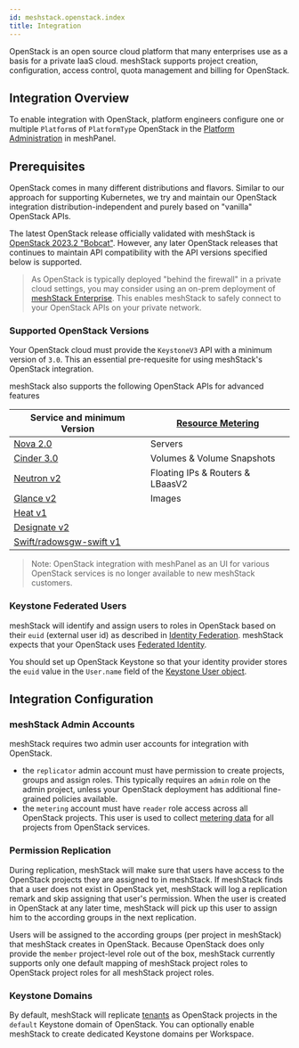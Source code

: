 ```yaml
---
id: meshstack.openstack.index
title: Integration
---
```


OpenStack is an open source cloud platform that many enterprises use as a basis for a private IaaS cloud.
meshStack supports project creation, configuration, access control, quota management and billing for OpenStack.

## Integration Overview

To enable integration with OpenStack, platform engineers configure one or multiple `Platform`s of `PlatformType` OpenStack in the [Platform Administration](administration.platforms) in meshPanel.

## Prerequisites

OpenStack comes in many different distributions and flavors. Similar to our approach for supporting Kubernetes,
we try and maintain our OpenStack integration distribution-independent and purely based on "vanilla" OpenStack APIs.

The latest OpenStack release officially validated with meshStack is [OpenStack 2023.2 "Bobcat"](https://docs.openstack.org/2023.2/).
However, any later OpenStack releases that continues to maintain API compatibility with the API versions specified below is supported.

> As OpenStack is typically deployed "behind the firewall" in a private cloud settings, you may consider using an on-prem deployment of
> [meshStack Enterprise](meshstack.managed-service). This enables meshStack to safely connect to your OpenStack APIs on your private network.

### Supported OpenStack Versions

Your OpenStack cloud must provide the `KeystoneV3` API with a minimum version of `3.0`.
This an essential pre-requesite for using meshStack's OpenStack integration.

meshStack also supports the following OpenStack APIs for advanced features

| Service and minimum Version                                                                  | [Resource Metering](meshstack.openstack.metering) |
| -------------------------------------------------------------------------------------------- |--------------------------------------------------------|
| [Nova 2.0](https://docs.openstack.org/nova/latest/reference/api-microversion-history.html)   | Servers                                                |
| [Cinder 3.0](https://docs.openstack.org/api-ref/block-storage/api_microversion_history.html) | Volumes & Volume Snapshots                             |
| [Neutron v2](https://docs.openstack.org/api-ref/network/v2/index.html#api-versions)          | Floating IPs & Routers & LBaasV2                       |
| [Glance v2](https://docs.openstack.org/api-ref/image/v2/index.html)                          | Images                                                 |
| [Heat v1](https://docs.openstack.org/api-ref/orchestration/v1/index.html#list-versions)      |                                                        |
| [Designate v2](https://docs.openstack.org/api-ref/dns/dns-api-v2-index.html)                 |                                                        |
| [Swift/radowsgw-swift v1](https://docs.openstack.org/api-ref/object-store/)                  |                                                        |

> Note: OpenStack integration with meshPanel as an UI for various OpenStack services is no longer available to new meshStack customers.

### Keystone Federated Users

meshStack will identify and assign users to roles in OpenStack based on their `euid` (external user id) as described in [Identity Federation](meshstack.identity-federation#externally-provisioned-identities).
meshStack expects that your OpenStack uses [Federated Identity](https://docs.openstack.org/keystone/2023.2/admin/federation/federated_identity.html). 

You should set up OpenStack Keystone so that your identity provider stores the `euid` value in the `User.name` field of the [Keystone User object](https://docs.openstack.org/api-ref/identity/v3/?expanded=list-users-detail,show-user-details-detail#show-user-details). 

## Integration Configuration

### meshStack Admin Accounts

meshStack requires two admin user accounts for integration with OpenStack. 

- the `replicator` admin account must have permission to create projects, groups and assign roles. This typically requires an `admin` role on the admin project, unless your OpenStack deployment has additional fine-grained policies available.
- the `metering` account must have `reader` role access across all OpenStack projects. This user is used to collect [metering data](meshstack.openstack.metering) for all projects from OpenStack services.

### Permission Replication

During replication, meshStack will make sure that users have access to the OpenStack projects they are assigned to in meshStack.
If meshStack finds that a user does not exist in OpenStack yet, meshStack will log a replication remark and skip assigning that user's permission. 
When the user is created in OpenStack at any later time, meshStack will pick up this user to assign him to the according groups in the next replication.

Users will be assigned to the according groups (per project in meshStack) that meshStack creates in OpenStack.
Because OpenStack does only provide the `member` project-level role out of the box, meshStack currently supports only one default mapping of meshStack project roles to OpenStack project roles for all meshStack project roles.

### Keystone Domains

By default, meshStack will replicate [tenants](meshcloud.tenant) as OpenStack projects in the `default` Keystone domain of OpenStack. You can optionally enable meshStack to create dedicated Keystone domains per Workspace.

